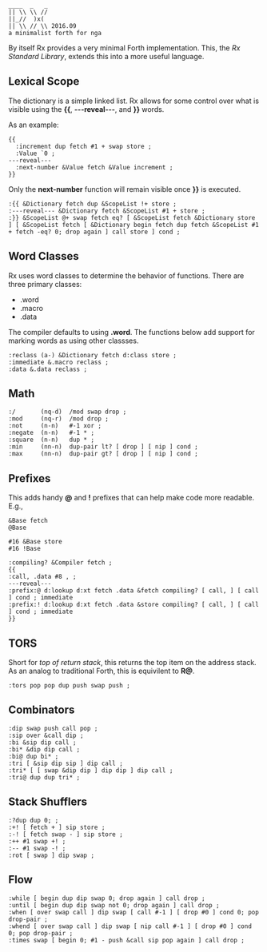     ____  _   _
    || \\ \\ //
    ||_//  )x(
    || \\ // \\ 2016.09
    a minimalist forth for nga

By itself Rx provides a very minimal Forth implementation. This, the *Rx Standard Library*, extends this into a more useful language.

## Lexical Scope

The dictionary is a simple linked list. Rx allows for some control over what is visible using the **{{**, **---reveal---**, and **}}** words.

As an example:

    {{
      :increment dup fetch #1 + swap store ;
      :Value `0 ;
    ---reveal---
      :next-number &Value fetch &Value increment ;
    }}

Only the **next-number** function will remain visible once **}}** is executed.

````
:{{ &Dictionary fetch dup &ScopeList !+ store ;
:---reveal--- &Dictionary fetch &ScopeList #1 + store ;
:}} &ScopeList @+ swap fetch eq? [ &ScopeList fetch &Dictionary store ] [ &ScopeList fetch [ &Dictionary begin fetch dup fetch &ScopeList #1 + fetch -eq? 0; drop again ] call store ] cond ;
````

## Word Classes

Rx uses word classes to determine the behavior of functions. There are three primary classes:

* .word
* .macro
* .data

The compiler defaults to using **.word**. The functions below add support for marking words as using other classses.

````
:reclass (a-) &Dictionary fetch d:class store ;
:immediate &.macro reclass ;
:data &.data reclass ;
````

## Math

````
:/       (nq-d)  /mod swap drop ;
:mod     (nq-r)  /mod drop ;
:not     (n-n)   #-1 xor ;
:negate  (n-n)   #-1 * ;
:square  (n-n)   dup * ;
:min     (nn-n)  dup-pair lt? [ drop ] [ nip ] cond ;
:max     (nn-n)  dup-pair gt? [ drop ] [ nip ] cond ;
````

## Prefixes

This adds handy **@** and **!** prefixes that can help make code more readable. E.g.,

    &Base fetch
    @Base

    #16 &Base store
    #16 !Base

````
:compiling? &Compiler fetch ;
{{
:call, .data #8 , ;
---reveal---
:prefix:@ d:lookup d:xt fetch .data &fetch compiling? [ call, ] [ call ] cond ; immediate
:prefix:! d:lookup d:xt fetch .data &store compiling? [ call, ] [ call ] cond ; immediate
}}
````

## TORS

Short for *top of return stack*, this returns the top item on the address stack. As an analog to traditional Forth, this is equivilent to **R@**.

````
:tors pop pop dup push swap push ;
````

## Combinators

````
:dip swap push call pop ;
:sip over &call dip ;
:bi &sip dip call ;
:bi* &dip dip call ;
:bi@ dup bi* ;
:tri [ &sip dip sip ] dip call ;
:tri* [ [ swap &dip dip ] dip dip ] dip call ;
:tri@ dup dup tri* ;
````

## Stack Shufflers

````
:?dup dup 0; ;
:+! [ fetch + ] sip store ;
:-! [ fetch swap - ] sip store ;
:++ #1 swap +! ;
:-- #1 swap -! ;
:rot [ swap ] dip swap ;
````

## Flow

````
:while [ begin dup dip swap 0; drop again ] call drop ;
:until [ begin dup dip swap not 0; drop again ] call drop ;
:when [ over swap call ] dip swap [ call #-1 ] [ drop #0 ] cond 0; pop drop-pair ;
:whend [ over swap call ] dip swap [ nip call #-1 ] [ drop #0 ] cond 0; pop drop-pair ;
:times swap [ begin 0; #1 - push &call sip pop again ] call drop ;
````

